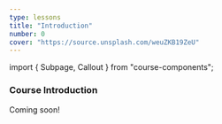 ```yaml
---
type: lessons
title: "Introduction"
number: 0
cover: "https://source.unsplash.com/weuZKB19ZeU"
---
```

import { Subpage, Callout } from "course-components";

<Subpage slug="intro">

### Course Introduction

Coming soon!

</Subpage>
